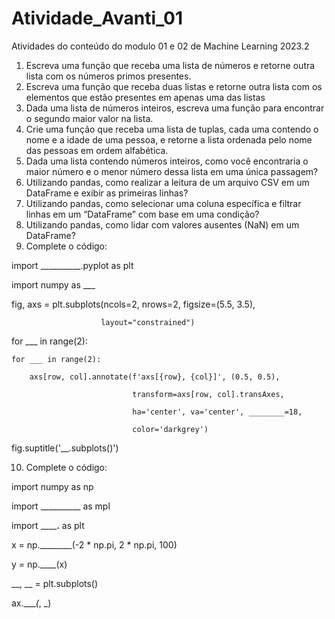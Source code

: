 # Atividade_Avanti_01
Atividades do conteúdo do modulo 01 e 02 de Machine Learning 2023.2

1. Escreva uma função que receba uma lista de números e retorne outra lista com os números primos presentes.
2. Escreva uma função que receba duas listas e retorne outra lista com os elementos que estão presentes em apenas uma das listas
3. Dada uma lista de números inteiros, escreva uma função para encontrar o segundo maior valor na lista.
4. Crie uma função que receba uma lista de tuplas, cada uma contendo o nome e a idade de uma pessoa, e retorne a lista ordenada pelo nome das pessoas em ordem alfabética.
5. Dada uma lista contendo números inteiros, como você encontraria o maior número e o menor número dessa lista em uma única passagem?
6. Utilizando pandas, como realizar a leitura de um arquivo CSV em um DataFrame e exibir as primeiras linhas?
7. Utilizando pandas, como selecionar uma coluna específica e filtrar linhas em um “DataFrame” com base em uma condição?
8. Utilizando pandas, como lidar com valores ausentes (NaN) em um DataFrame?
9. Complete o código:


import __________.pyplot as plt

import numpy as ___


fig, axs = plt.subplots(ncols=2, nrows=2, figsize=(5.5, 3.5),

                        layout="constrained")


for ___ in range(2):

    for ___ in range(2):

        axs[row, col].annotate(f'axs[{row}, {col}]', (0.5, 0.5),

                               transform=axs[row, col].transAxes,

                               ha='center', va='center', ________=18,

                               color='darkgrey')

fig.suptitle('__.subplots()')


10. Complete o código:


import numpy as np

import __________ as mpl

import __________.______ as plt


x = np.________(-2 * np.pi, 2 * np.pi, 100)

y = np.____(x)


__, __ = plt.subplots()

ax.____(_, _)
